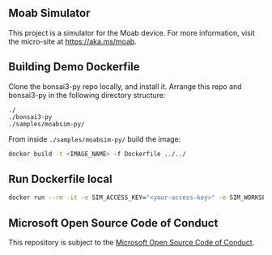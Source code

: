 ## Moab Simulator

This project is a simulator for the Moab device. For more information, visit the micro-site at https://aka.ms/moab.

## Building Demo Dockerfile
Clone the bonsai3-py repo locally, and install it. Arrange this repo and bonsai3-py in the following directory structure:
```
./
./bonsai3-py
./samples/moabsim-py/
```

From inside `./samples/moabsim-py/` build the image:
```sh
docker build -t <IMAGE_NAME> -f Dockerfile ../../
```

## Run Dockerfile local
```sh
docker run --rm -it -e SIM_ACCESS_KEY="<your-access-key>" -e SIM_WORKSPACE="<your-workspace>" <IMAGE_NAME>
```


## Microsoft Open Source Code of Conduct
This repository is subject to the [Microsoft Open Source Code of Conduct](https://opensource.microsoft.com/codeofconduct).
